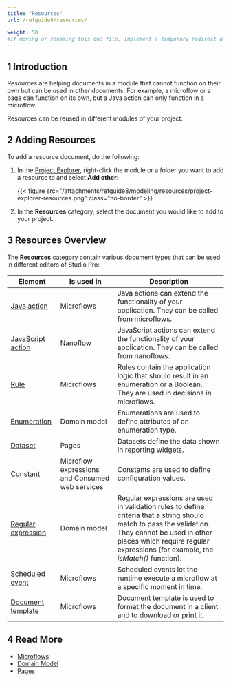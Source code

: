 ```yaml
---
title: "Resources"
url: /refguide8/resources/

weight: 50
#If moving or renaming this doc file, implement a temporary redirect and let the respective team know they should update the URL in the product. See Mapping to Products for more details. 
---
```


## 1 Introduction

Resources are helping documents in a module that cannot function on their own but can be used in other documents. For example, a microflow or a page can function on its own, but a Java action can only function in a microflow.  

Resources can be reused in different modules of your project. 

## 2 Adding Resources

To add a resource document, do the following:

1. In the [Project Explorer](/refguide8/project-explorer/), right-click the module or a folder you want to add a resource to and select **Add other**:

    {{< figure src="/attachments/refguide8/modeling/resources/project-explorer-resources.png" class="no-border" >}}

2. In the **Resources** category, select the document you would like to add to your project.

## 3 Resources Overview

The **Resources** category contain various document types that can be used in different editors of Studio Pro:

| Element            | Is used in                      | Description                                                  |
| ------------------ | -------------------------------------- | ------------------------------------------------------------ |
| [Java action](/refguide8/java-actions/) | Microflows                             | Java actions can extend the functionality of your application. They can be called from microflows. |
| [JavaScript action](/refguide8/javascript-actions/) | Nanoflow                               | JavaScript actions can extend the functionality of your application. They can be called from nanoflows. |
| [Rule](/refguide8/rules/)      | Microflows                             | Rules contain the application logic that should result in an enumeration or a Boolean. They are used in decisions in microflows. |
| [Enumeration](/refguide8/enumerations/) | Domain model                           | Enumerations are used to define attributes of an enumeration type. |
| [Dataset](/refguide8/data-sets/) | Pages                                  | Datasets define the data shown in reporting widgets.        |
| [Constant](/refguide8/constants/) | Microflow expressions and Consumed web services | Constants are used to define configuration values.           |
| [Regular expression](/refguide8/regular-expressions/) | Domain model                           | Regular expressions are used in validation rules to define criteria that a string should match to pass the validation. They cannot be used in other places which require regular expressions (for example, the *isMatch()* function). |
| [Scheduled event](/refguide8/scheduled-events/) | Microflows                     | Scheduled events let the runtime execute a microflow at a specific moment in time. |
| [Document template](/refguide8/document-templates/) | Microflows                             | Document template is used to format the document in a client and to download or print it. |

## 4 Read More

* [Microflows](/refguide8/microflows/)
* [Domain Model](/refguide8/domain-model/)
* [Pages](/refguide8/pages/)

